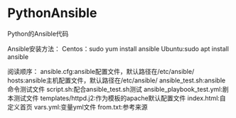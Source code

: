 # PythonAnsible
Python的Ansible代码

Ansible安装方法：
Centos：sudo yum install ansible
Ubuntu:sudo apt install ansible

阅读顺序：
ansible.cfg:ansible配置文件，默认路径在/etc/ansible/
hosts:ansible主机配置文件，默认路径在/etc/ansible/
ansible_test.sh:ansible命令测试文件
script.sh:配合ansible_test.sh测试
ansible_playbook_test.yml:剧本测试文件
templates/httpd.j2:作为模板的apache默认配置文件
index.html:自定义首页
vars.yml:变量yml文件
from.txt:参考来源